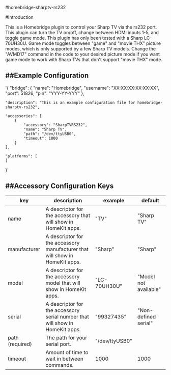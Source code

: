#homebridge-sharptv-rs232

#Introduction

This is a Homebridge plugin to control your Sharp TV via the rs232 port. This plugin can turn the TV on/off, change between HDMI inputs 1-5, and toggle game mode. This plugin has only been tested with a Sharp LC-70UH30U. Game mode toggles between "game" and "movie THX" picture modes, which is only supported by a few Sharp TV models. Change the "AVMD17" command in the code to your desired picture mode if you want game mode to work with Sharp TVs that don't support "movie THX" mode.

##Example Configuration
-
'{
    "bridge": {
        "name": "Homebridge",
        "username": "XX:XX:XX:XX:XX:XX",
        "port": 51826,
        "pin": "YYY-YY-YYY"
    },

    "description": "This is an example configuration file for homebridge-sharptv-rs232",

    "accessories": [
        {
            "accessory": "SharpTVRS232",
            "name": "Sharp TV",
            "path": "/dev/ttyUSB0",
            "timeout": 1000
        }
    ],

    "platforms": [
    ]
}'

##Accessory Configuration Keys
-
| key             | description                                                                  | example        | default               |
|-----------------|------------------------------------------------------------------------------|----------------|-----------------------|
| name            | A descriptor for the accessory that will show in HomeKit apps.               | "TV"           | "Sharp TV"            |
| manufacturer    | A descriptor for the accessory manufacturer that will show in HomeKit apps.  | "Sharp"        | "Sharp"               |
| model           | A descriptor for the accessory model that will show in HomeKit apps.         | "LC-70UH30U"   | "Model not available" |
| serial          | A descriptor for the accessory serial number that will show in HomeKit apps. | "99327435"     | "Non-defined serial"  |
| path (required) | The path for your serial port.                                               | "/dev/ttyUSB0" |                       |
| timeout         | Amount of time to wait in between commands.                                  | 1000           | 1000                  |